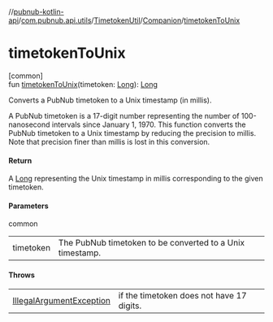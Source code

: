 //[pubnub-kotlin-api](../../../../index.md)/[com.pubnub.api.utils](../../index.md)/[TimetokenUtil](../index.md)/[Companion](index.md)/[timetokenToUnix](timetoken-to-unix.md)

# timetokenToUnix

[common]\
fun [timetokenToUnix](timetoken-to-unix.md)(timetoken: [Long](https://kotlinlang.org/api/latest/jvm/stdlib/kotlin-stdlib/kotlin/-long/index.html)): [Long](https://kotlinlang.org/api/latest/jvm/stdlib/kotlin-stdlib/kotlin/-long/index.html)

Converts a PubNub timetoken to a Unix timestamp (in millis).

A PubNub timetoken is a 17-digit number representing the number of 100-nanosecond intervals since January 1, 1970. This function converts the PubNub timetoken to a Unix timestamp by reducing the precision to millis. Note that precision finer than millis is lost in this conversion.

#### Return

A [Long](https://kotlinlang.org/api/latest/jvm/stdlib/kotlin-stdlib/kotlin/-long/index.html) representing the Unix timestamp in millis corresponding to the given timetoken.

#### Parameters

common

| | |
|---|---|
| timetoken | The PubNub timetoken to be converted to a Unix timestamp. |

#### Throws

| | |
|---|---|
| [IllegalArgumentException](https://kotlinlang.org/api/latest/jvm/stdlib/kotlin-stdlib/kotlin/-illegal-argument-exception/index.html) | if the timetoken does not have 17 digits. |
